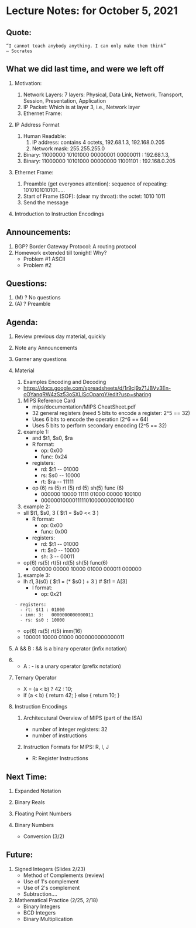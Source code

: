 # Lecture Notes: for October 5, 2021 

## Quote:
   ```
   “I cannot teach anybody anything. I can only make them think”
   ― Socrates
   ```

## What we did last time, and were we left off

  1. Motivation:
     1. Network Layers: 7 layers: Physical, Data Link, Network, Transport, Session, Presentation, Application
     1. IP Packet: Which is at layer 3, i.e., Network layer
     1. Ethernet Frame:

  1. IP Address Format
     1. Human Readable: 
        1. IP address: contains 4 octets, 192.68.1.3, 192.168.0.205
        1. Network mask: 255.255.255.0
     1. Binary: 11000000 10101000 00000001 00000011 : 192.68.1.3,
     1. Binary: 11000000 10101000 00000000 11001101 : 192.168.0.205

  1. Ethernet Frame:
     1. Preamble (get everyones attention): sequence of repeating: 1010101010101.....
     1. Start of Frame (SOF): (clear my throat): the octet: 1010 1011
     1. Send the message

  1. Introduction to Instruction Encodings
 
## Announcements:
   1. BGP?  Border Gateway Protocol: A routing protocol
   1. Homework extended till tonight!  Why?
      - Problem #1 ASCII
      - Problem #2


## Questions:
   1. (M) ?  No questions
   1. (A) ?  Preamble 


## Agenda:
  1. Review previous day material, quickly
  1. Note any Announcements
  1. Garner any questions

  1. Material
     1. Examples Encoding and Decoding
       - https://docs.google.com/spreadsheets/d/1r9cj9x71JBVv3En-cOYanqRW4zSz53oSXLlScOparqY/edit?usp=sharing
     1. MIPS Reference Card
        - mips/documentation/MIPS CheatSheet.pdf
        - 32 general registers (need 5 bits to encode a register: 2^5 == 32)
        - Uses 6 bits to encode the operation (2^6 == 64)
        - Uses 5 bits to perform secondary encoding  (2^5 == 32)
     1. example 1:
        - and $t1, $s0, $ra
         - R format:
           - op: 0x00
           - func: 0x24
         - registers:
           - rd: $t1 -- 01000
           - rs: $s0 -- 10000
           - rt: $ra -- 11111
        - op (6) rs (5) rt (5) rd (5) sh(5) func (6)
          * 000000 10000 11111 01000 00000 100100
          * 00000010000111110100000000100100
      1. example 2:
        - sll  $t1, $s0, 3  ( $t1 = $s0 << 3 )
          - R format:
            - op: 0x00
            - func: 0x00
          - registers:
            - rd: $t1 -- 01000
            - rt: $s0 -- 10000
            - sh: 3   -- 00011
        - op(6)  rs(5) rt(5) rd(5) sh(5)  func(6)
          * 000000 00000 10000 01000 000011 000000

      1. example 3:
        - lh $t1, 3($s0)  ( $t1 = (* $s0 ) + 3 )  # $t1 =  A[3]
          - I format:
            - op: 0x21

         - registers:
           - rt: $t1 : 01000
           - imm: 3:   0000000000000011
           - rs: $s0 : 10000
        - op(6) rs(5) rt(5) imm(16)
        - 100001 10000 01000 0000000000000011   

  1. A && B :  && is a binary operator (infix notation)
  1. - A    :  - is a unary operator (prefix notation)
  1. Ternary Operator
     -  X = (a < b) ? 42 : 10;
     -  if (a < b) {
           return 42;
        } else {
           return 10;
        }


  1. Instruction Encodings
     1. Architecutural Overview of MIPS (part of the ISA)
        - number of integer registers: 32
        - number of instructions

     1. Instruction Formats for MIPS: R, I, J
        - R: Register Instructions
   


## Next Time:
  1. Expanded Notation

  1. Binary Reals

  1. Floating Point Numbers

  1. Binary Numbers
     - Conversion  (3/2)

## Future:
  1. Signed Integers (Slides 2/23)
     - Method of Complements (review) 
     - Use of 1's complement
     - Use of 2's complement
     - Subtraction....
  1. Mathematical Practice (2/25, 2/18)
     - Binary Integers
     - BCD Integers
     - Binary Multiplication
